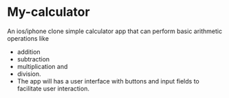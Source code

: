 # My-calculator

 An ios/iphone clone simple calculator app that can perform basic arithmetic operations like
 - addition 
 - subtraction
 - multiplication and 
 - division. 
 - The app will has a user interface with buttons and input fields to facilitate user interaction.
